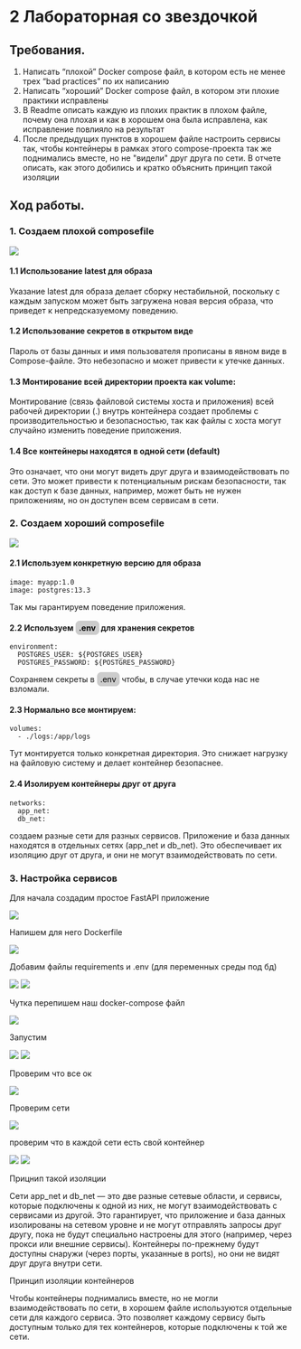 # 2 Лабораторная со звездочкой
## Требования. 
1. Написать “плохой” Docker compose файл, в котором есть не менее трех “bad practices” по их написанию
2. Написать “хороший” Docker compose файл, в котором эти плохие практики исправлены
3. В Readme описать каждую из плохих практик в плохом файле, почему она плохая и как в хорошем она была исправлена, как исправление повлияло на результат
4. После предыдущих пунктов в хорошем файле настроить сервисы так, чтобы контейнеры в рамках этого compose-проекта так же поднимались вместе, но не "видели" друг друга по сети. В отчете описать, как этого добились и кратко объяснить принцип такой изоляции
## Ход работы.
### 1. Создаем плохой composefile
![](assets/image0.png)
#### 1.1 Использование latest для образа

Указание latest для образа делает сборку нестабильной, поскольку с каждым запуском может быть загружена новая версия образа, что приведет к непредсказуемому поведению.

#### 1.2 Использование секретов в открытом виде
Пароль от базы данных и имя пользователя прописаны в явном виде в Compose-файле. Это небезопасно и может привести к утечке данных.

#### 1.3 Монтирование всей директории проекта как volume:

Монтирование (связь файловой системы хоста и приложения) всей рабочей директории (.) внутрь контейнера создает проблемы с производительностью и безопасностью, так как файлы с хоста могут случайно изменить поведение приложения.

#### 1.4 Все контейнеры находятся в одной сети (default) 
Это означает, что они могут видеть друг друга и взаимодействовать по сети. Это может привести к потенциальным рискам безопасности, так как доступ к базе данных, например, может быть не нужен приложениям, но он доступен всем сервисам в сети.


### 2. Создаем хороший composefile
![](assets/image1.png)
#### 2.1 Используем конкретную версию для образа
```
image: myapp:1.0
image: postgres:13.3
```
Так мы гарантируем поведение приложения. 

#### 2.2 Используем <mark style='background: #ccc; border: 2px solid #ccc; border-radius: 8px; padding: 2px 4px;'>.env</mark> для хранения секретов
```
environment:
  POSTGRES_USER: ${POSTGRES_USER}
  POSTGRES_PASSWORD: ${POSTGRES_PASSWORD}
```
Сохраняем секреты в <mark style='background: #ccc; border: 2px solid #ccc; border-radius: 8px; padding: 2px 4px;'>.env</mark> чтобы, в случае утечки кода нас не взломали.

#### 2.3 Нормально все монтируем:
```
volumes:
  - ./logs:/app/logs
```
Тут монтируется только конкретная директория. Это снижает нагрузку на файловую систему и делает контейнер безопаснее.

#### 2.4 Изолируем контейнеры друг от друга 
```
networks:
  app_net:
  db_net:
```
создаем разные сети для разных сервисов. Приложение и база данных находятся в отдельных сетях (app_net и db_net). Это обеспечивает их изоляцию друг от друга, и они не могут взаимодействовать по сети.

### 3. Настройка сервисов 
<p>Для начала создадим простое FastAPI приложение<p>
<img src='assets/main.JPG'>
<p>Напишем для него Dockerfile</p>
<img src='assets/image.png'>
<p>Добавим файлы requirements и .env (для переменных среды под бд)</p>
<img src='assets/requirments.JPG'>
<img src='assets/env.JPG'>
<p>Чутка перепишем наш docker-compose файл</p>
<img src='assets/yml.JPG'>
<p>Запустим</p>
<img src='assets/compose-build.JPG'>
<img src='assets/compose-build-2.JPG'>
<p>Проверим что все ок</p>
<img src='assets/docker compose ps.JPG'>
<p>Проверим сети</p>
<img src='assets/network.JPG'>
<p>проверим что в каждой сети есть свой контейнер</p>
<img src='assets/documents-app-net.JPG'>
<img src='assets/documents-db-net.JPG'>

<p>Прицнип такой изоляции</p>
<p>Сети app_net и db_net — это две разные сетевые области, и сервисы, которые подключены к одной из них, не могут взаимодействовать с сервисами из другой. Это гарантирует, что приложение и база данных изолированы на сетевом уровне и не могут отправлять запросы друг другу, пока не будут специально настроены для этого (например, через прокси или внешние сервисы).
Контейнеры по-прежнему будут доступны снаружи (через порты, указанные в ports), но они не видят друг друга внутри сети.</p>

<p>Принцип изоляции контейнеров</p>
<p>Чтобы контейнеры поднимались вместе, но не могли взаимодействовать по сети, в хорошем файле используются отдельные сети для каждого сервиса. Это позволяет каждому сервису быть доступным только для тех контейнеров, которые подключены к той же сети.</p>

